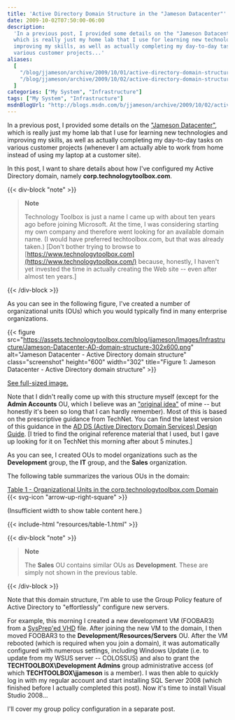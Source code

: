 ```yaml
---
title: 'Active Directory Domain Structure in the "Jameson Datacenter"'
date: 2009-10-02T07:50:00-06:00
description:
  'In a previous post, I provided some details on the "Jameson Datacenter" ,
  which is really just my home lab that I use for learning new technologies and
  improving my skills, as well as actually completing my day-to-day tasks on
  various customer projects...'
aliases:
  [
    "/blog/jjameson/archive/2009/10/01/active-directory-domain-structure-in-the-jameson-datacenter.aspx",
    "/blog/jjameson/archive/2009/10/02/active-directory-domain-structure-in-the-jameson-datacenter.aspx",
  ]
categories: ["My System", "Infrastructure"]
tags: ["My System", "Infrastructure"]
msdnBlogUrl: "http://blogs.msdn.com/b/jjameson/archive/2009/10/02/active-directory-domain-structure-in-the-jameson-datacenter.aspx"
---
```


In a previous post, I provided some details on the
["Jameson Datacenter"](/blog/jjameson/2009/09/14/the-jameson-datacenter), which
is really just my home lab that I use for learning new technologies and
improving my skills, as well as actually completing my day-to-day tasks on
various customer projects (whenever I am actually able to work from home instead
of using my laptop at a customer site).

In this post, I want to share details about how I've configured my Active
Directory domain, namely **corp.technologytoolbox.com**.

{{< div-block "note" >}}

> **Note**
>
> Technology Toolbox is just a name I came up with about ten years ago before
> joining Microsoft. At the time, I was considering starting my own company and
> therefore went looking for an available domain name. (I would have preferred
> techtoolbox.com, but that was already taken.)
> [Don't bother trying to browse to [https://www.technologytoolbox.com](https://www.technologytoolbox.com/)
> because, honestly, I haven't yet invested the time in actually creating the
> Web site -- even after almost ten years.]

{{< /div-block >}}

As you can see in the following figure, I've created a number of organizational
units (OUs) which you would typically find in many enterprise organizations.

{{< figure
src="https://assets.technologytoolbox.com/blog/jjameson/Images/Infrastructure/Jameson-Datacenter-AD-domain-structure-302x600.png"
alt="Jameson Datacenter - Active Directory domain structure" class="screenshot"
height="600" width="302"
title="Figure 1: Jameson Datacenter - Active Directory domain structure" >}}

[See full-sized image.](https://assets.technologytoolbox.com/blog/jjameson/Images/Infrastructure/Jameson-Datacenter-AD-domain-structure-305x605.png)

Note that I didn't really come up with this structure myself (except for the
**Admin Accounts** OU, which I believe was an
["original idea"](http://en.wikipedia.org/wiki/A_Beautiful_Mind_%28film%29) of
mine -- but honestly it's been so long that I can hardly remember). Most of this
is based on the prescriptive guidance from TechNet. You can find the latest
version of this guidance in the
[AD DS (Active Directory Domain Services) Design Guide](http://technet.microsoft.com/en-us/library/cc754678%28WS.10%29.aspx).
[I tried to find the original reference material that I used, but I gave up
looking for it on TechNet this morning after about 5 minutes.]

As you can see, I created OUs to model organizations such as the **Development**
group, the **IT** group, and the **Sales** organization.

The following table summarizes the various OUs in the domain:

<div class="d-sm-none">
  <a href='{{< relref "resources/table-1-popout" >}}' target="_blank">Table 1 - Organizational Units in the corp.technologytoolbox.com Domain</a>
  {{< svg-icon "arrow-up-right-square" >}}
  <p>(Insufficient width to show table content here.)</p>
</div>
<div class="d-none d-sm-block">
  {{< include-html "resources/table-1.html" >}}
</div>

{{< div-block "note" >}}

> **Note**
>
> The **Sales** OU contains similar OUs as **Development**. These are simply not
> shown in the previous table.

{{< /div-block >}}

Note that this domain structure, I'm able to use the Group Policy feature of
Active Directory to "effortlessly" configure new servers.

For example, this morning I created a new development VM (FOOBAR3) from a
[SysPrep'ed VHD](/blog/jjameson/2009/08/13/using-sysprep-ed-vhds-for-new-hyper-v-virtual-machines)
file. After joining the new VM to the domain, I then moved FOOBAR3 to the
**Development/Resources/Servers** OU. After the VM rebooted (which is required
when you join a domain), it was automatically configured with numerous settings,
including Windows Update (i.e. to update from my WSUS server -- COLOSSUS) and
also to grant the **TECHTOOLBOX\Development Admins** group administrative access
(of which **TECHTOOLBOX\jjameson** is a member). I was then able to quickly log
in with my regular account and start installing SQL Server 2008 (which finished
before I actually completed this post). Now it's time to install Visual Studio
2008...

I'll cover my group policy configuration in a separate post.
